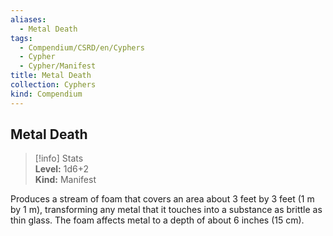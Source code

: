 ```yaml
---
aliases:
  - Metal Death
tags:
  - Compendium/CSRD/en/Cyphers
  - Cypher
  - Cypher/Manifest
title: Metal Death
collection: Cyphers
kind: Compendium
---
```

## Metal Death  
>[!info] Stats  
> **Level:** 1d6+2  
> **Kind:** Manifest
  
Produces a stream of foam that covers an area about 3 feet by 3 feet (1 m by 1 m), transforming any metal that it touches into a substance as brittle as thin glass. The foam affects metal to a depth of about 6 inches (15 cm).